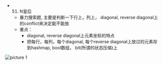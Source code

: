 - 51. N皇后
  - 暴力搜索题, 主要是判断一下行上，列上， diagonal, reverse diagonal上的conflict来决定能不能放
  - 重点：  
    - diagonal, reverse diagonal上元素坐标的特点
    - 把每行，每列，每个diagonal, 每个reverse diagonal上放过的元素存到hashmap,  bool数组， bit(所谓的状态压缩)上


![picture 1](https://i.loli.net/2021/09/30/hdmnWtQDXCYw5PR.png)  
